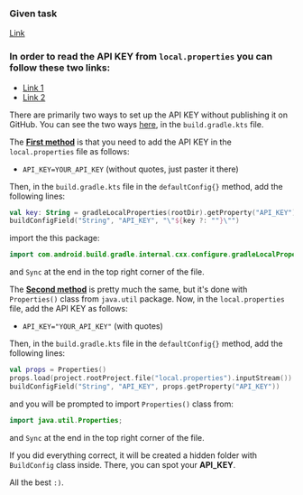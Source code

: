 ### Given task 
[Link](https://prnt.sc/zE4-insqP7mL)


### In order to read the API KEY from `local.properties` you can follow these two links:
- [Link 1](https://jordan-mungujakisa.medium.com/how-to-safeguard-your-api-keys-in-android-projects-with-github-secrets-5679e0e89a77)
- [Link 2](https://stackoverflow.com/questions/60474010/read-value-from-local-properties-via-kotlin-dsl)

There are primarily two ways to set up the API KEY without publishing it on GitHub.
You can see the two ways [here](https://prnt.sc/01E7OG6KJS7w), in the `build.gradle.kts` file.

The **<ins>First method</ins>** is that you need to add the API KEY in the `local.properties` file
as follows:
- `API_KEY=YOUR_API_KEY` (without quotes, just paster it there)

Then, in the `build.gradle.kts` file in the `defaultConfig{}` method, add
the following lines:
```kotlin
val key: String = gradleLocalProperties(rootDir).getProperty("API_KEY")
buildConfigField("String", "API_KEY", "\"${key ?: ""}\"")
```
import the this package:
```java
import com.android.build.gradle.internal.cxx.configure.gradleLocalProperties;
```
and `Sync` at the end in the top right corner of the file.

The <ins>**Second method**</ins> is pretty much the same, but it's done with
`Properties()` class from `java.util` package. Now, in the `local.properties`
file, add the API KEY as follows:
- `API_KEY="YOUR_API_KEY"` (with quotes)

Then, in the `build.gradle.kts` file in the `defaultConfig{}` method, add
the following lines:
```kotlin
val props = Properties()
props.load(project.rootProject.file("local.properties").inputStream())
buildConfigField("String", "API_KEY", props.getProperty("API_KEY"))
```
and you will be prompted to import `Properties()` class from:
```java
import java.util.Properties;
```
and `Sync` at the end in the top right corner of the file.

If you did everything correct, it will be created a hidden folder with `BuildConfig` 
class inside. There, you can spot your **API_KEY**.

All the best `:)`.
